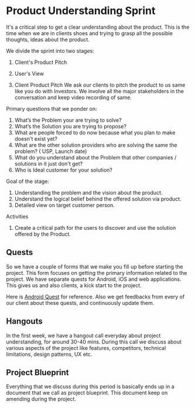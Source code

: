 # Product Understanding Sprint
It's a critical step to get a clear understanding about the product. This is the time when we are in clients shoes and trying to grasp all the possible thoughts, ideas about the product.

We divide the sprint into two stages:
1. Client's Product Pitch
2. User's View

1. Client Product Pitch
We ask our clients to pitch the product to us same like you do with Investors. We involve all the major stakeholders in the conversation and keep video recording of same.

Primary questions that we ponder on:
1.  What’s the Problem your are trying to solve?
2.  What’s the Solution you are trying to propose?
3.  What are people forced to do now because what you plan to make doesn't exist yet?
4.  What are the other solution providers who are solving the same the problem? ( USP, Launch date) 
5.  What do you understand about the Problem that other companies / solutions in it just don't get?
6. Who is Ideal customer for your solution?

Goal of the stage:
1. Understanding the problem and the vision about the product.
2. Understand the logical belief behind the offered solution via product.
3. Detailed view on target customer person.

Activities
1. Create a critical path for the users to discover and use the solution offered by the Product.


## Quests
So we have a couple of forms that we make you fill up before starting the project. This form focuses on getting the primary information related to the project. We have separate quests for Android, iOS and web applications. This gives us and also clients, a kick start to the project.

Here is [Android Quest](https://rainingclouds.typeform.com/to/ZolKsb) for reference. Also we get feedbacks from every of our client about these quests, and continuously update them. 

## Hangouts
In the first week, we have a hangout call everyday about project understanding, for around 30-40 mins. During this call we discuss about various aspects of the project like features, competitors, technical limitations, design patterns, UX etc. 

## Project Blueprint
Everything that we discuss during this period is basically ends up in a document that we call as project blueprint. This document keep on amending during the project.




